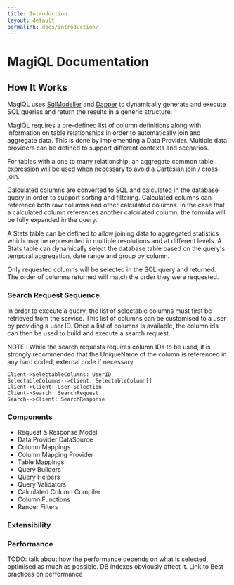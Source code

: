 ```yaml
---
title: Introduction
layout: default 
permalink: docs/introduction/
---
```


MagiQL Documentation
===========

How It Works
------ 
MagiQL uses  [SqlModeller](https://github.com/jmenziessmith/SqlModeller) and [Dapper](https://github.com/StackExchange/dapper-dot-net) to dynamically generate and execute SQL queries and return the results in a generic structure. 

MagiQL requires a pre-defined list of column definitions along with information on table relationships in order to automatically join and aggregate data. This is done by implementing a Data Provider. Multiple data providers can be defined to support different contexts and scenarios.

For tables with a one to many relationship; an aggregate common table expression will be used when necessary to avoid a Cartesian join / cross-join. 

Calculated columns are converted to SQL and calculated in the database query in order to support sorting and filtering. Calculated columns can reference both raw columns and other calculated columns. In the case that a calculated column references another calculated column, the formula will be fully expanded in the query. 

A Stats table can be defined to allow joining data to aggregated statistics which may be represented in multiple resolutions and at different levels. A Stats table can dynamically select the database table based on the query's temporal aggregation, date range and group by column.

Only requested columns will be selected in the SQL query and returned. The order of columns returned will match the order they were requested.

### Search Request Sequence
In order to execute a query, the list of selectable columns must first be retrieved from the service. This list of columns can be customised to a user by providing a user ID. Once a list of columns is available, the column ids can then be used to build and execute a search request.

NOTE : While the search requests requires column IDs to be used, it is strongly recommended that the UniqueName of the column is referenced in any hard coded, external code if necessary.


```sequence
Client->SelectableColumns: UserID
SelectableColumns-->Client: SelectableColumn[]
Client->Client: User Selection
Client->Search: SearchRequest
Search-->Client: SearchResponse
```
 


### Components
* Request & Response Model
* Data Provider DataSource 
* Column Mappings
* Column Mapping Provider
* Table Mappings
* Query Builders
* Query Helpers
* Query Validators
* Calculated Column Compiler
* Column Functions
* Render Filters 

### Extensibility

### Performance
TODO:   talk about how the performance depends on what is selected, optimised as much as possible. DB indexes obviously affect it. Link to Best practices on performance
